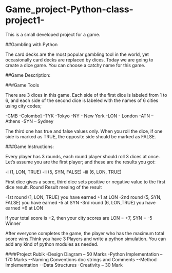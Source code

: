 # Game_project-Python-class-project1-
This is a small developed project for a game. 


##Gambling with Python

The card decks are the most popular gambling tool in the world, yet occasionally card decks are replaced by
dices. Today we are going to create a dice game. You can choose a catchy name for this game.

##Game Description:

###Game Tools

There are 3 dices in this game. Each side of the first dice is labeled from 1 to 6, and each side
of the second dice is labeled with the names of 6 cities using city codes;

-CMB -Colombo]
-TYK -Tokyo
-NY - New York
-LON - London
-ATN – Athens
-SYN – Sydney

The third one has true and false values only. When you roll the dice, if one side is marked as
TRUE, the opposite side should be marked as FALSE.

###Game Instructions:

Every player has 3 rounds, each round player should roll 3 dices at once. Let’s assume you are
the first player; and these are the results you got:

-i (1, LON, TRUE)
-ii (5, SYN, FALSE)
-iii (6, LON, TRUE)

First dice gives a score, third dice sets positive or negative value to the first dice result.
Round Result meaing of the result

-1st round (1, LON, TRUE) you have earned +1 at LON
-2nd round (5, SYN, FALSE) you have earned -5 at SYN
-3rd round (6, LON,TRUE) you have earned +6 at LON

if your total score is +2, then your city scores are LON = +7, SYN = -5
Winner

After everyone completes the game, the player who has the maximum total score wins.Think
you have 3 Players and write a python simulation. You can add any kind of python modules as
needed.

####Project Rubik
-Design Diagram – 50 Marks
-Python Implementation – 170 Marks
--Naming Conventions doc strings and Comments
--Method Implementation
--Data Structures
-Creativity – 30 Mark
